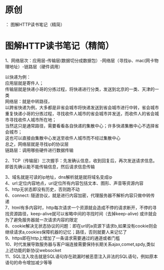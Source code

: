 # 原创

： 图解HTTP读书笔记（精简）

# 图解HTTP读书笔记（精简）

1、网络层次：应用层-传输层(数据切分成数据包）-网络层（寻找ip、mac(网卡物理地址）-链路层（硬件调用）

以快递为例：<br/> 应用层就是寄件人；<br/> 传输层就是快递小哥的分拣过程，将快递进行分类，发送到北京的一类、天津的一类<br/> 网络层：就是中转路径，<br/>
以跨省快递为例，大多都是非省会城市将快递发送到省会城市进行中转，省会城市重复快递小哥的分拣过程，寻找收件人城市的省会城市并发送，而收件人的省会城市寻找收件人城市所在地；<br/>
当然这只是通常路径，需要看看各自快递的集散中心；许多快递集散中心不选择省会城市；<br/> 这也可以直接由集散中心发送至收件人城市而不经过集散中心<br/> 总之，网络层就是寻找ip的协议层<br/> 链路层：调用哪些硬件进行数据传输

2、TCP（传输层）三次握手：先发确认信息，收到回复后，再次发送请求信息。即首先确认能不能传输信息，然后请求信息传输

3、域名就是可读的ip地址，dns解析就是就将域名变成ip<br/> 4、url:定位内容地点，uri定位所有内容包括文本、图形、声音等资源内容<br/> 5、http无状态即没有历史，否则跑不动<br/> 6、connect:
隧道协议，就是进行内容加密，代理服务器不解析内容只做中转传递<br/> 7、html有多内容时，http每次请求一个资源就会造成不停的请求断开，不停的寻找资源路径，keep-alive就可以省略中间的寻找时间（去掉keep-alive)
或许就会为了避免服务器就一次请求内容的限定<br/> 8、cookie解决无状态协议的问题：即在url的a资源下请求b,如果没有cookie则会继续请求a,cookies保障机器的记忆；路径，否则就要人来记忆了<br/>
9、https即在http上增加了一条请求需要通过的通道或者门槛<br/> 10、时代发展导致服务器与客户端连接需要保持长期关系ajax,comet,spdy,类似上述功能的新协议websocket<br/>
11、SQL注入攻击就是SQL语句存在疏漏时被恶意注入非法的SQL语句，例如原本语句的命令增加减少等等
